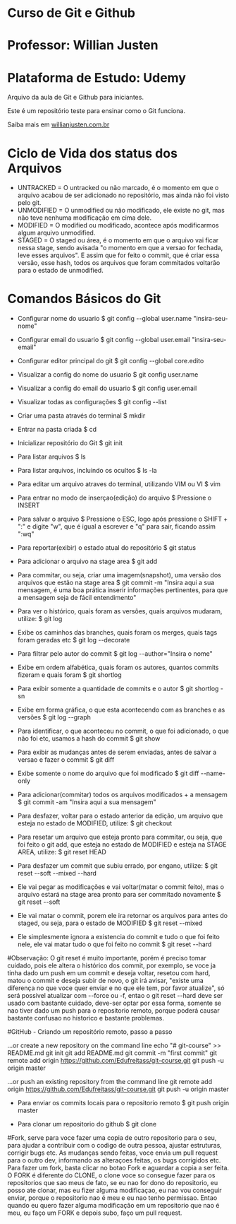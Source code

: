 # Curso de Git e Github
# Professor: Willian Justen
# Plataforma de Estudo: Udemy

Arquivo da aula de Git e Github para iniciantes.

Este é um repositório teste para ensinar como o Git funciona.

Saiba mais em [willianjusten.com.br](http://willianjusten.com.br)

# Ciclo de Vida dos status dos Arquivos

- UNTRACKED = O untracked ou não marcado, é o momento em que o arquivo acabou de ser adicionado no repositório, mas ainda não foi visto pelo git.
- UNMODIFIED = O unmodified ou não modificado, ele existe no git, mas não teve nenhuma modificação em cima dele.
- MODIFIED = O modified ou modificado, acontece após modificarmos algum arquivo unmodified.
- STAGED = O staged ou área, é o momento em que o arquivo vai ficar nessa stage, sendo avisada "o momento em que a versao for fechada, leve esses arquivos".
E assim que for feito o commit, que é criar essa versão, esse hash, todos os arquivos que foram commitados voltarão para o estado de unmodified.

# Comandos Básicos do Git

- Configurar nome do usuario
$ git config --global user.name "insira-seu-nome"

- Configurar email do usuario
$ git config --global user.email "insira-seu-email"

- Configurar editor principal do git
$ git config --global core.edito <nome-do-editor>

- Visualizar a config do nome do usuario
$ git config user.name

- Visualizar a config do email do usuario
$ git config user.email

- Visualizar todas as configurações
$ git config --list

- Criar uma pasta através do terminal
$ mkdir <nome-da-pasta>

- Entrar na pasta criada
$ cd <nome-da-pasta>

- Inicializar repositório do Git
$ git init

- Para listar arquivos
$ ls

- Para listar arquivos, incluindo os ocultos
$ ls -la

- Para editar um arquivo atraves do terminal, utilizando VIM ou VI
$ vim <nome-do-arquivo>

- Para entrar no modo de inserçao(edição) do arquivo
$ Pressione o INSERT

- Para salvar o arquivo
$ Pressione o ESC, logo após pressione o SHIFT + ":" e digite "w", que é igual a escrever e "q" para sair, ficando assim ":wq"

- Para reportar(exibir) o estado atual do repositório
$ git status

- Para adicionar o arquivo na stage area
$ git add <nome-do-arquivo>

- Para commitar, ou seja, criar uma imagem(snapshot), uma versão dos arquivos que estão na stage area
$ git commit -m "Insira aqui a sua mensagem, é uma boa prática inserir informações pertinentes, para que a mensagem seja de fácil entendimento"

- Para ver o histórico, quais foram as versões, quais arquivos mudaram, utilize:
$ git log

- Exibe os caminhos das branches, quais foram os merges, quais tags foram geradas etc
$ git log --decorate

- Para filtrar pelo autor do commit
$ git log --author="Insira o nome"

- Exibe em ordem alfabética, quais foram os autores, quantos commits fizeram e quais foram
$ git shortlog

- Para exibir somente a quantidade de commits e o autor
$ git shortlog -sn

- Exibe em forma gráfica, o que esta acontecendo com as branches e as versões
$ git log --graph

- Para identificar, o que aconteceu no commit, o que foi adicionado, o que não foi etc, usamos a hash do commit
$ git show <hash-do-commit>

- Para exibir as mudanças antes de serem enviadas, antes de salvar a versao e fazer o commit
$ git diff

- Exibe somente o nome do arquivo que foi modificado
$ git diff --name-only

- Para adicionar(commitar) todos os arquivos modificados + a mensagem
$ git commit -am "Insira aqui a sua mensagem"

- Para desfazer, voltar para o estado anterior da edição, um arquivo que esteja no estado de MODIFIED, utilize:
$ git checkout <nome-do-arquivo>

- Para resetar um arquivo que esteja pronto para commitar, ou seja, que foi feito o git add, que esteja no estado de MODIFIED e esteja na STAGE AREA, utilize:
$ git reset HEAD <nome-do-arquivo>

- Para desfazer um commit que subiu errado, por engano, utilize:
$ git reset --soft --mixed --hard

- Ele vai pegar as modificações e vai voltar(matar o commit feito), mas o arquivo estará na stage area pronto para ser commitado novamente
$ git reset --soft <hash-do-commit>

- Ele vai matar o commit, porem ele ira retornar os arquivos para antes do staged, ou seja, para o estado de MODIFIED
$ git reset --mixed <hash-do-commit>

- Ele simplesmente ignora a existencia do commit e tudo o que foi feito nele, ele vai matar tudo o que foi feito no commit
$ git reset --hard <hash-do-commit>

#Observação: O git reset é muito importante, porém é preciso tomar cuidado, pois ele altera o histórico dos commit, por exemplo, se voce ja tinha dado um push em um commit e deseja voltar, resetou com hard, matou o commit e deseja subir de novo, o git irá avisar, "existe uma diferença no que voce quer enviar e no que ele tem, por favor atualize", só será possivel atualizar com --force ou -f, entao o git reset --hard deve ser usado com bastante cuidado, deve-ser optar por essa forma, somente se nao tiver dado um push para o repositorio remoto, porque poderá causar bastante confusao no historico e bastante problemas.

#GitHub - Criando um repositório remoto, passo a passo

…or create a new repository on the command line
echo "# git-course" >> README.md
git init
git add README.md
git commit -m "first commit"
git remote add origin https://github.com/Edufreitass/git-course.git
git push -u origin master

…or push an existing repository from the command line
git remote add origin https://github.com/Edufreitass/git-course.git
git push -u origin master

- Para enviar os commits locais para o repositorio remoto
$ git push origin master

- Para clonar um repositorio do github
$ git clone <endereco-do-repositorio>

#Fork, serve para voce fazer uma copia de outro repositorio para o seu, para ajudar a contribuir com o codigo de outra pessoa, ajustar estruturas, corrigir bugs etc. As mudanças sendo feitas, voce envia um pull request para o outro dev, informando as alteraçoes feitas, os bugs corrigidos etc. Para fazer um fork, basta clicar no botao Fork e aguardar a copia a ser feita. O FORK é diferente do CLONE, o clone voce so consegue fazer para os repositorios que sao meus de fato, se eu nao for dono do repositorio, eu posso ate clonar, mas eu fizer alguma modificaçao, eu nao vou conseguir enviar, porque o repositorio nao é meu e eu nao tenho permissao. Entao quando eu quero fazer alguma modificação em um repositorio que nao é meu, eu faço um FORK e depois subo, faço um pull request.


